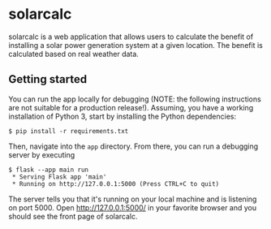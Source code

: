 # solarcalc

solarcalc is a web application that allows users to calculate the benefit of 
installing a solar power generation system at a given location. The benefit 
is calculated based on real weather data.

## Getting started

You can run the app locally for debugging (NOTE: the following instructions
are not suitable for a production release!). Assuming, you have a working
installation of Python 3, start by installing the Python dependencies:

```
$ pip install -r requirements.txt
```

Then, navigate into the `app` directory. From there, you can run a debugging 
server by executing

```
$ flask --app main run
 * Serving Flask app 'main'
 * Running on http://127.0.0.1:5000 (Press CTRL+C to quit)
```

The server tells you that it's running on your local machine and is listening
on port 5000. Open http://127.0.0.1:5000/ in your favorite browser and you
should see the front page of solarcalc.
